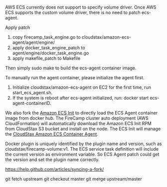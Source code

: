 AWS ECS currently does not support to specify volume driver. Once AWS ECS supports
the custom volume driver, there is no need to patch ecs-agent.

Apply patch
1. copy firecamp_task_engine.go to cloudstax/amazon-ecs-agent/agent/engine/
2. apply docker_task_engine_patch to agent/engine/docker_task_engine.go
3. apply makefile_patch to Makefile

Then simply sudo make to build the ecs-agent container image.

To manually run the agent container, please initialize the agent first.
1. Initialize cloudstax/amazon-ecs-agent on EC2 for the first time, run start_ecs_agent.sh.
2. If the system is reboot after ecs-agent initialized, run: docker start ecs-agent-containerID.

We also fork the [Amazon ECS Init](https://github.com/cloudstax/amazon-ecs-init) to directly load the ECS Agent container image from docker hub. The FireCamp cluster auto deployment (AWS CloudFormation) will automatically download the Amazon ECS Init RPM from CloudStax S3 bucket and install on the node. The ECS Init will manage the [CloudStax Amazon ECS Container Agent](http://github.com/cloudstax/amazon-ecs-agent).

Docker plugin is uniquely identified by the plugin name and version, such as cloudstax/firecamp-volume:v1. The ECS service task definition will include the current version as environment variable. So ECS Agent patch could get the version and set the plugin name correctly.


https://help.github.com/articles/syncing-a-fork/

git fetch upstream
git checkout master
git merge upstream/master
